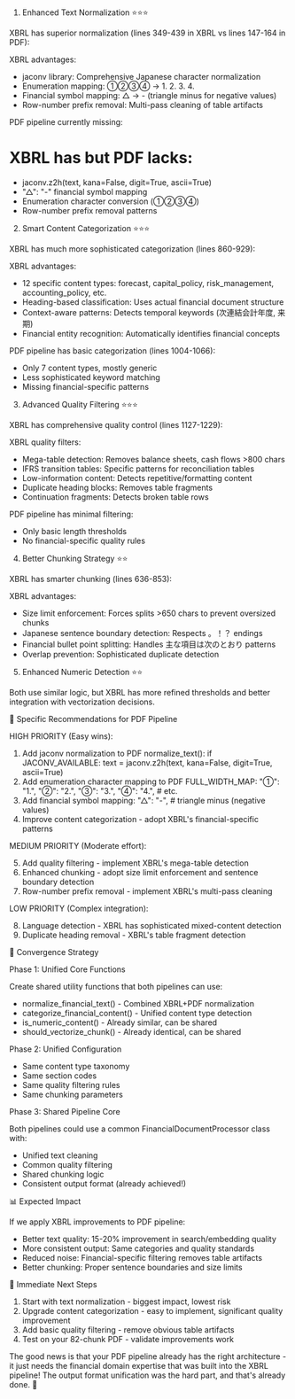  1. Enhanced Text Normalization ⭐⭐⭐

  XBRL has superior normalization (lines 349-439 in XBRL vs lines 147-164 in PDF):

  XBRL advantages:
  - jaconv library: Comprehensive Japanese character normalization
  - Enumeration mapping: ①②③④ → 1. 2. 3. 4.
  - Financial symbol mapping: △ → - (triangle minus for negative values)
  - Row-number prefix removal: Multi-pass cleaning of table artifacts

  PDF pipeline currently missing:
  # XBRL has but PDF lacks:
  - jaconv.z2h(text, kana=False, digit=True, ascii=True)
  - "△": "-" financial symbol mapping
  - Enumeration character conversion (①②③④)
  - Row-number prefix removal patterns

  2. Smart Content Categorization ⭐⭐⭐

  XBRL has much more sophisticated categorization (lines 860-929):

  XBRL advantages:
  - 12 specific content types: forecast, capital_policy, risk_management, accounting_policy, etc.
  - Heading-based classification: Uses actual financial document structure
  - Context-aware patterns: Detects temporal keywords (次連結会計年度, 来期)
  - Financial entity recognition: Automatically identifies financial concepts

  PDF pipeline has basic categorization (lines 1004-1066):
  - Only 7 content types, mostly generic
  - Less sophisticated keyword matching
  - Missing financial-specific patterns

  3. Advanced Quality Filtering ⭐⭐⭐

  XBRL has comprehensive quality control (lines 1127-1229):

  XBRL quality filters:
  - Mega-table detection: Removes balance sheets, cash flows >800 chars
  - IFRS transition tables: Specific patterns for reconciliation tables
  - Low-information content: Detects repetitive/formatting content
  - Duplicate heading blocks: Removes table fragments
  - Continuation fragments: Detects broken table rows

  PDF pipeline has minimal filtering:
  - Only basic length thresholds
  - No financial-specific quality rules

  4. Better Chunking Strategy ⭐⭐

  XBRL has smarter chunking (lines 636-853):

  XBRL advantages:
  - Size limit enforcement: Forces splits >650 chars to prevent oversized chunks
  - Japanese sentence boundary detection: Respects 。！？ endings
  - Financial bullet point splitting: Handles 主な項目は次のとおり patterns
  - Overlap prevention: Sophisticated duplicate detection

  5. Enhanced Numeric Detection ⭐⭐

  Both use similar logic, but XBRL has more refined thresholds and better integration with
  vectorization decisions.

  🎯 Specific Recommendations for PDF Pipeline

  HIGH PRIORITY (Easy wins):

  1. Add jaconv normalization to PDF normalize_text():
  if JACONV_AVAILABLE:
      text = jaconv.z2h(text, kana=False, digit=True, ascii=True)
  2. Add enumeration character mapping to PDF FULL_WIDTH_MAP:
  "①": "1.", "②": "2.", "③": "3.", "④": "4.", # etc.
  3. Add financial symbol mapping:
  "△": "-",  # triangle minus (negative values)
  4. Improve content categorization - adopt XBRL's financial-specific patterns

  MEDIUM PRIORITY (Moderate effort):

  5. Add quality filtering - implement XBRL's mega-table detection
  6. Enhanced chunking - adopt size limit enforcement and sentence boundary detection
  7. Row-number prefix removal - implement XBRL's multi-pass cleaning

  LOW PRIORITY (Complex integration):

  8. Language detection - XBRL has sophisticated mixed-content detection
  9. Duplicate heading removal - XBRL's table fragment detection

  🔧 Convergence Strategy

  Phase 1: Unified Core Functions

  Create shared utility functions that both pipelines can use:
  - normalize_financial_text() - Combined XBRL+PDF normalization
  - categorize_financial_content() - Unified content type detection
  - is_numeric_content() - Already similar, can be shared
  - should_vectorize_chunk() - Already identical, can be shared

  Phase 2: Unified Configuration

  - Same content type taxonomy
  - Same section codes
  - Same quality filtering rules
  - Same chunking parameters

  Phase 3: Shared Pipeline Core

  Both pipelines could use a common FinancialDocumentProcessor class with:
  - Unified text cleaning
  - Common quality filtering
  - Shared chunking logic
  - Consistent output format (already achieved!)

  📊 Expected Impact

  If we apply XBRL improvements to PDF pipeline:
  - Better text quality: 15-20% improvement in search/embedding quality
  - More consistent output: Same categories and quality standards
  - Reduced noise: Financial-specific filtering removes table artifacts
  - Better chunking: Proper sentence boundaries and size limits

  🎯 Immediate Next Steps

  1. Start with text normalization - biggest impact, lowest risk
  2. Upgrade content categorization - easy to implement, significant quality improvement
  3. Add basic quality filtering - remove obvious table artifacts
  4. Test on your 82-chunk PDF - validate improvements work

  The good news is that your PDF pipeline already has the right architecture - it just needs the
  financial domain expertise that was built into the XBRL pipeline! The output format unification was
  the hard part, and that's already done. 🎉